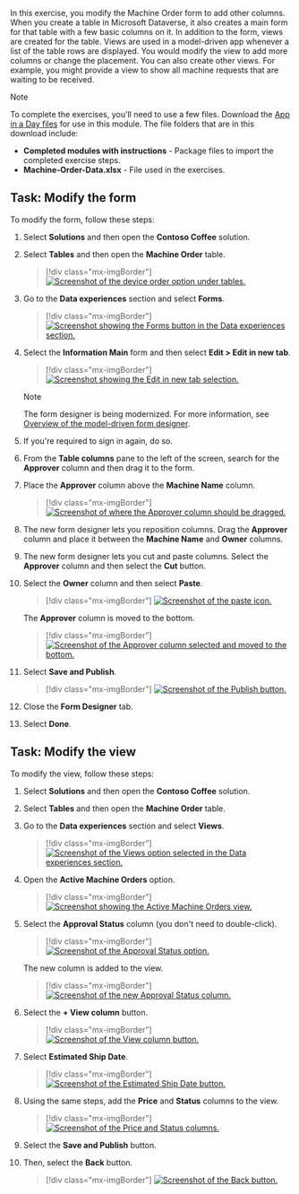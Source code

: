 In this exercise, you modify the Machine Order form to add other columns. When you create a table in Microsoft Dataverse, it also creates a main form for that table with a few basic columns on it. In addition to the form, views are created for the table. Views are used in a model-driven app whenever a list of the table rows are displayed. You would modify the view to add more columns or change the placement. You can also create other views. For example, you might provide a view to show all machine requests that are waiting to be received.

> [!NOTE]
> To complete the exercises, you'll need to use a few
> files. Download the [App in a Day files](https://github.com/MicrosoftDocs/mslearn-developer-tools-power-platform/raw/master/in-a-day/AIAD/AppinADayStudentFiles.zip)
> for use in this module. The file folders that are in
> this download include:
>
> - **Completed modules with instructions** - Package files to import the completed exercise steps. 
> - **Machine-Order-Data.xlsx** - File used in the exercises.

## Task: Modify the form
To modify the form, follow these steps:

1.  Select **Solutions** and then open the **Contoso Coffee** solution.

1.  Select **Tables** and then open the **Machine Order** table.

	> [!div class="mx-imgBorder"]
	> [![Screenshot of the device order option under tables.](../media/machine-order.svg)](../media/machine-order.svg#lightbox)

1.  Go to the **Data experiences** section and select **Forms**.

	> [!div class="mx-imgBorder"]
	> [![Screenshot showing the Forms button in the Data experiences section.](../media/forms.png)](../media/forms.png#lightbox)

1.  Select the **Information Main** form and then select **Edit > Edit in new tab**.

	> [!div class="mx-imgBorder"]
	> [![Screenshot showing the Edit in new tab selection.](../media/edit-new-tab.png)](../media/edit-new-tab.png#lightbox)

	> [!NOTE]
	> The form designer is being modernized. For more information, see [Overview of the model-driven form designer](/powerapps/maker/model-driven-apps/form-designer-overview/?azure-portal=true).

1.  If you're required to sign in again, do so.

1.  From the **Table columns** pane to the left of the screen, search for the **Approver** column and then drag it to the form.

1.  Place the **Approver** column above the **Machine Name** column.

	> [!div class="mx-imgBorder"]
	> [![Screenshot of where the Approver column should be dragged.](../media/approver.png)](../media/approver.png#lightbox)

1.  The new form designer lets you reposition columns. Drag the **Approver** column and place it between the **Machine Name** and **Owner** columns.

1.  The new form designer lets you cut and paste columns. Select the **Approver** column and then select the **Cut** button.

1. Select the **Owner** column and then select **Paste**.

	> [!div class="mx-imgBorder"]
	> [![Screenshot of the paste icon.](../media/paste.png)](../media/paste.png#lightbox)

   The **Approver** column is moved to the bottom.

	> [!div class="mx-imgBorder"]
	> [![Screenshot of the Approver column selected and moved to the bottom.](../media/approver-column.png)](../media/approver-column.png#lightbox)

1. Select **Save and Publish**.

	> [!div class="mx-imgBorder"]
	> [![Screenshot of the Publish button.](../media/publish.png)](../media/publish.png#lightbox)

1. Close the **Form Designer** tab.

1. Select **Done**.

## Task: Modify the view
To modify the view, follow these steps:

1.  Select **Solutions** and then open the **Contoso Coffee** solution.

1.  Select **Tables** and then open the **Machine Order** table.

1.  Go to the **Data experiences** section and select **Views**.

	> [!div class="mx-imgBorder"]
	> [![Screenshot of the Views option selected in the Data experiences section.](../media/views.png)](../media/views.png#lightbox)

1.  Open the **Active Machine Orders** option.

	> [!div class="mx-imgBorder"]
	> [![Screenshot showing the Active Machine Orders view.](../media/active-machine-orders.png)](../media/active-machine-orders.png#lightbox)

1.  Select the **Approval Status** column (you don't need to double-click).

	> [!div class="mx-imgBorder"]
	> [![Screenshot of the Approval Status option.](../media/approval-status.png)](../media/approval-status.png#lightbox)

    The new column is added to the view.

	> [!div class="mx-imgBorder"]
	> [![Screenshot of the new Approval Status column.](../media/approval-status-column.png)](../media/approval-status-column.png#lightbox)

1.  Select the **+ View column** button.

	> [!div class="mx-imgBorder"]
	> [![Screenshot of the View column button.](../media/add-column.png)](../media/add-column.png#lightbox)

1.  Select **Estimated Ship Date**.

	> [!div class="mx-imgBorder"]
	> [![Screenshot of the Estimated Ship Date button.](../media/estimated-ship-date.png)](../media/estimated-ship-date.png#lightbox)

1.  Using the same steps, add the **Price** and **Status** columns to the view.

	> [!div class="mx-imgBorder"]
	> [![Screenshot of the Price and Status columns.](../media/price-status.png)](../media/price-status.png#lightbox)

1.	Select the **Save and Publish** button.

1.  Then, select the **Back** button.

	> [!div class="mx-imgBorder"]
	> [![Screenshot of the Back button.](../media/back-button.png)](../media/back-button.png#lightbox)
